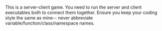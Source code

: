 This is a server-client game. You need to run the server and client executables both to connect them together. Ensure you keep your coding style the same as mine-- never abbreviate variable/function/class/namespace names.
